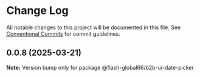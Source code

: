 # Change Log

All notable changes to this project will be documented in this file.
See [Conventional Commits](https://conventionalcommits.org) for commit guidelines.

## 0.0.8 (2025-03-21)

**Note:** Version bump only for package @flash-global66/b2b-ui-date-picker
